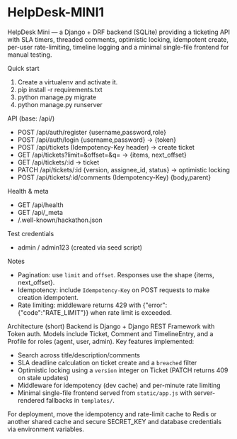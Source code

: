 # HelpDesk-MINI1

HelpDesk Mini — a Django + DRF backend (SQLite) providing a ticketing API with SLA timers, threaded comments, optimistic locking, idempotent create, per-user rate-limiting, timeline logging and a minimal single-file frontend for manual testing.

Quick start
1. Create a virtualenv and activate it.
2. pip install -r requirements.txt
3. python manage.py migrate
4. python manage.py runserver

API (base: /api/)
- POST /api/auth/register {username,password,role}
- POST /api/auth/login {username,password} -> {token}
- POST /api/tickets (Idempotency-Key header) -> create ticket
- GET /api/tickets?limit=&offset=&q= -> {items, next_offset}
- GET /api/tickets/:id -> ticket
- PATCH /api/tickets/:id {version, assignee_id, status} -> optimistic locking
- POST /api/tickets/:id/comments (Idempotency-Key) {body,parent}

Health & meta
- GET /api/health
- GET /api/_meta
- /.well-known/hackathon.json

Test credentials
- admin / admin123 (created via seed script)

Notes
- Pagination: use `limit` and `offset`. Responses use the shape {items, next_offset}.
- Idempotency: include `Idempotency-Key` on POST requests to make creation idempotent.
- Rate limiting: middleware returns 429 with {"error":{"code":"RATE_LIMIT"}} when rate limit is exceeded.

Architecture (short)
Backend is Django + Django REST Framework with Token auth. Models include Ticket, Comment and TimelineEntry, and a Profile for roles (agent, user, admin). Key features implemented:
- Search across title/description/comments
- SLA deadline calculation on ticket create and a `breached` filter
- Optimistic locking using a `version` integer on Ticket (PATCH returns 409 on stale updates)
- Middleware for idempotency (dev cache) and per-minute rate limiting
- Minimal single-file frontend served from `static/app.js` with server-rendered fallbacks in `templates/`.

For deployment, move the idempotency and rate-limit cache to Redis or another shared cache and secure SECRET_KEY and database credentials via environment variables.

